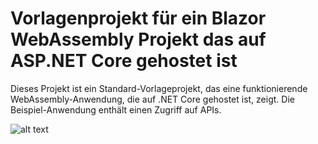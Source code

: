 # Vorlagenprojekt für ein Blazor WebAssembly Projekt das auf ASP.NET Core gehostet ist

Dieses Projekt ist ein Standard-Vorlageprojekt, das eine funktionierende WebAssembly-Anwendung, die auf .NET Core gehostet ist, zeigt. Die Beispiel-Anwendung enthält einen Zugriff auf APIs.

![alt text]( https://gitlab.lrz.de/seii_sose_2021/project_c/-/blob/master/Dokumentation/Screenshots/WhatsApp_Image_2021-06-22_at_18.24.13.jpeg "Logo Title Text 1")

[logo]: https://gitlab.lrz.de/seii_sose_2021/project_c/-/blob/master/logos.png "Logo Title Text 2"
